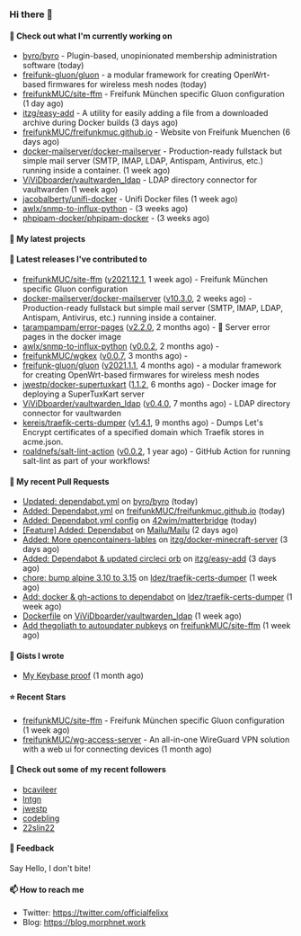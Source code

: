 ### Hi there 👋

#### 👷 Check out what I'm currently working on

- [byro/byro](https://github.com/byro/byro) - Plugin-based, unopinionated membership administration software (today)
- [freifunk-gluon/gluon](https://github.com/freifunk-gluon/gluon) - a modular framework for creating OpenWrt-based firmwares for wireless mesh nodes (today)
- [freifunkMUC/site-ffm](https://github.com/freifunkMUC/site-ffm) - Freifunk München specific Gluon configuration (1 day ago)
- [itzg/easy-add](https://github.com/itzg/easy-add) - A utility for easily adding a file from a downloaded archive during Docker builds (3 days ago)
- [freifunkMUC/freifunkmuc.github.io](https://github.com/freifunkMUC/freifunkmuc.github.io) - Website von Freifunk Muenchen (6 days ago)
- [docker-mailserver/docker-mailserver](https://github.com/docker-mailserver/docker-mailserver) - Production-ready fullstack but simple mail server (SMTP, IMAP, LDAP, Antispam, Antivirus, etc.) running inside a container. (1 week ago)
- [ViViDboarder/vaultwarden_ldap](https://github.com/ViViDboarder/vaultwarden_ldap) - LDAP directory connector for vaultwarden (1 week ago)
- [jacobalberty/unifi-docker](https://github.com/jacobalberty/unifi-docker) - Unifi Docker files (1 week ago)
- [awlx/snmp-to-influx-python](https://github.com/awlx/snmp-to-influx-python) -  (3 weeks ago)
- [phpipam-docker/phpipam-docker](https://github.com/phpipam-docker/phpipam-docker) -  (3 weeks ago)

#### 🌱 My latest projects


#### 🔭 Latest releases I've contributed to

- [freifunkMUC/site-ffm](https://github.com/freifunkMUC/site-ffm) ([v2021.12.1](https://github.com/freifunkMUC/site-ffm/releases/tag/v2021.12.1), 1 week ago) - Freifunk München specific Gluon configuration
- [docker-mailserver/docker-mailserver](https://github.com/docker-mailserver/docker-mailserver) ([v10.3.0](https://github.com/docker-mailserver/docker-mailserver/releases/tag/v10.3.0), 2 weeks ago) - Production-ready fullstack but simple mail server (SMTP, IMAP, LDAP, Antispam, Antivirus, etc.) running inside a container.
- [tarampampam/error-pages](https://github.com/tarampampam/error-pages) ([v2.2.0](https://github.com/tarampampam/error-pages/releases/tag/v2.2.0), 2 months ago) - :construction: Server error pages in the docker image
- [awlx/snmp-to-influx-python](https://github.com/awlx/snmp-to-influx-python) ([v0.0.2](https://github.com/awlx/snmp-to-influx-python/releases/tag/v0.0.2), 2 months ago) - 
- [freifunkMUC/wgkex](https://github.com/freifunkMUC/wgkex) ([v0.0.7](https://github.com/freifunkMUC/wgkex/releases/tag/v0.0.7), 3 months ago) - 
- [freifunk-gluon/gluon](https://github.com/freifunk-gluon/gluon) ([v2021.1.1](https://github.com/freifunk-gluon/gluon/releases/tag/v2021.1.1), 4 months ago) - a modular framework for creating OpenWrt-based firmwares for wireless mesh nodes
- [jwestp/docker-supertuxkart](https://github.com/jwestp/docker-supertuxkart) ([1.1.2](https://github.com/jwestp/docker-supertuxkart/releases/tag/1.1.2), 6 months ago) - Docker image for deploying a SuperTuxKart server
- [ViViDboarder/vaultwarden_ldap](https://github.com/ViViDboarder/vaultwarden_ldap) ([v0.4.0](https://github.com/ViViDboarder/vaultwarden_ldap/releases/tag/v0.4.0), 7 months ago) - LDAP directory connector for vaultwarden
- [kereis/traefik-certs-dumper](https://github.com/kereis/traefik-certs-dumper) ([v1.4.1](https://github.com/kereis/traefik-certs-dumper/releases/tag/v1.4.1), 9 months ago) - Dumps Let&#39;s Encrypt certificates of a specified domain which Traefik stores in acme.json.
- [roaldnefs/salt-lint-action](https://github.com/roaldnefs/salt-lint-action) ([v0.0.2](https://github.com/roaldnefs/salt-lint-action/releases/tag/v0.0.2), 1 year ago) - GitHub Action for running salt-lint as part of your workflows!

#### 🔨 My recent Pull Requests

- [Updated: dependabot.yml](https://github.com/byro/byro/pull/226) on [byro/byro](https://github.com/byro/byro) (today)
- [Added: Dependabot.yml](https://github.com/freifunkMUC/freifunkmuc.github.io/pull/294) on [freifunkMUC/freifunkmuc.github.io](https://github.com/freifunkMUC/freifunkmuc.github.io) (today)
- [Added: Dependabot.yml config](https://github.com/42wim/matterbridge/pull/1663) on [42wim/matterbridge](https://github.com/42wim/matterbridge) (today)
- [[Feature] Added: Dependabot](https://github.com/Mailu/Mailu/pull/2087) on [Mailu/Mailu](https://github.com/Mailu/Mailu) (2 days ago)
- [Added: More opencontainers-lables](https://github.com/itzg/docker-minecraft-server/pull/1205) on [itzg/docker-minecraft-server](https://github.com/itzg/docker-minecraft-server) (3 days ago)
- [Added: Dependabot &amp; updated circleci orb](https://github.com/itzg/easy-add/pull/6) on [itzg/easy-add](https://github.com/itzg/easy-add) (3 days ago)
- [chore: bump alpine 3.10 to 3.15](https://github.com/ldez/traefik-certs-dumper/pull/172) on [ldez/traefik-certs-dumper](https://github.com/ldez/traefik-certs-dumper) (1 week ago)
- [Add: docker &amp; gh-actions to dependabot](https://github.com/ldez/traefik-certs-dumper/pull/171) on [ldez/traefik-certs-dumper](https://github.com/ldez/traefik-certs-dumper) (1 week ago)
- [Dockerfile](https://github.com/ViViDboarder/vaultwarden_ldap/pull/50) on [ViViDboarder/vaultwarden_ldap](https://github.com/ViViDboarder/vaultwarden_ldap) (1 week ago)
- [Add thegoliath to autoupdater pubkeys](https://github.com/freifunkMUC/site-ffm/pull/166) on [freifunkMUC/site-ffm](https://github.com/freifunkMUC/site-ffm) (1 week ago)

#### 📓 Gists I wrote

- [My Keybase proof](https://gist.github.com/69863960a08efeb03ad576ccaf93d880) (1 month ago)

#### ⭐ Recent Stars

- [freifunkMUC/site-ffm](https://github.com/freifunkMUC/site-ffm) - Freifunk München specific Gluon configuration (1 week ago)
- [freifunkMUC/wg-access-server](https://github.com/freifunkMUC/wg-access-server) - An all-in-one WireGuard VPN solution with a web ui for connecting devices (1 month ago)

#### 👯 Check out some of my recent followers

- [bcavileer](https://github.com/bcavileer)
- [lntgn](https://github.com/lntgn)
- [jwestp](https://github.com/jwestp)
- [codebling](https://github.com/codebling)
- [22slin22](https://github.com/22slin22)

#### 💬 Feedback

Say Hello, I don't bite!

#### 📫 How to reach me

- Twitter: https://twitter.com/officialfelixx
- Blog: https://blog.morphnet.work